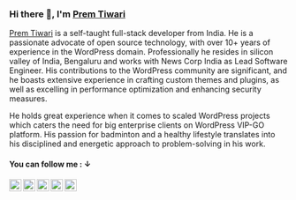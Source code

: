 ### Hi there 👋, I'm [Prem Tiwari](https://www.premtiwari.in)

<a href="https://www.premtiwari.in/">Prem Tiwari</a> is a self-taught full-stack developer from India. He is a passionate advocate of open source technology, with over 10+ years of experience in the WordPress domain. Professionally he resides in silicon valley of India, Bengaluru and works with News Corp India as Lead Software Engineer. His contributions to the WordPress community are significant, and he boasts extensive experience in crafting custom themes and plugins, as well as excelling in performance optimization and enhancing security measures.

He holds great experience when it comes to scaled WordPress projects which caters the need for big enterprise clients on WordPress VIP-GO platform. His passion for badminton and a healthy lifestyle translates into his disciplined and energetic approach to problem-solving in his work.


#### You can follow me : ↓

<a href="https://facebook.com/thepremtiwari">
  <img align="left" title="Follow me Facebook" alt="Prem Tiwari| Facebook" width="22px" src="https://cdn.jsdelivr.net/npm/simple-icons@v3/icons/facebook.svg" />
</a>
<a href="https://twitter.com/thepremtiwari">
  <img align="left" title="Follow me Twitter" alt="Prem Tiwari| Twitter" width="22px" src="https://cdn.jsdelivr.net/npm/simple-icons@v3/icons/twitter.svg" />
</a>
<a href="https://www.linkedin.com/in/thepremtiwari/">
  <img align="left" title="Connect with me on Linkedin" alt="Linkedin" width="22px" src="https://cdn.jsdelivr.net/npm/simple-icons@v3/icons/linkedin.svg" />
</a>
<a href="https://www.instagram.com/thepremtiwari/">
  <img align="left" title="Follow me Instagram" alt="Instagram" width="22px" src="https://cdn.jsdelivr.net/npm/simple-icons@v3/icons/instagram.svg" />
</a>
<a href="https://www.youtube.com/PremTiwari">
  <img align="left" title="Subscribe me on Youtube" alt="Prem Tiwari| Facebook" width="22px" src="https://cdn.jsdelivr.net/npm/simple-icons@v3/icons/youtube.svg" />
</a>
